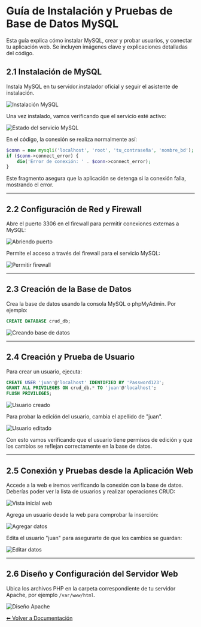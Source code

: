# Guía de Instalación y Pruebas de Base de Datos MySQL

Esta guía explica cómo instalar MySQL, crear y probar usuarios, y conectar tu aplicación web. Se incluyen imágenes clave y explicaciones detalladas del código.

## 2.1 Instalación de MySQL

Instala MySQL en tu servidor.instalador oficial y seguir el asistente de instalación.

![Instalación MySQL](../images/installacion_mysql.png)

Una vez instalado, vamos verificando que el servicio esté activo:

![Estado del servicio MySQL](../images/status_mysql.png)

En el código, la conexión se realiza normalmente así:

```php
$conn = new mysqli('localhost', 'root', 'tu_contraseña', 'nombre_bd');
if ($conn->connect_error) {
    die('Error de conexión: ' . $conn->connect_error);
}
```
Este fragmento asegura que la aplicación se detenga si la conexión falla, mostrando el error.

---

## 2.2 Configuración de Red y Firewall

Abre el puerto 3306 en el firewall para permitir conexiones externas a MySQL:

![Abriendo puerto](../images/abriendo_puerto.png)

Permite el acceso a través del firewall para el servicio MySQL:

![Permitir firewall](../images/permitir_firewall.png)

---

## 2.3 Creación de la Base de Datos

Crea la base de datos usando la consola MySQL o phpMyAdmin. Por ejemplo:

```sql
CREATE DATABASE crud_db;
```

![Creando base de datos](../images/creando_bd.png)

---

## 2.4 Creación y Prueba de Usuario

Para crear un usuario, ejecuta:

```sql
CREATE USER 'juan'@'localhost' IDENTIFIED BY 'Password123';
GRANT ALL PRIVILEGES ON crud_db.* TO 'juan'@'localhost';
FLUSH PRIVILEGES;
```

![Usuario creado](../images/usuario_creado.png)

Para probar la edición del usuario, cambia el apellido de "juan".

![Usuario editado](../images/usuario_editado.png)

Con esto vamos verificando que el usuario tiene permisos de edición y que los cambios se reflejan correctamente en la base de datos.

---

## 2.5 Conexión y Pruebas desde la Aplicación Web

Accede a la web e iremos verificando la conexión con la base de datos. Deberías poder ver la lista de usuarios y realizar operaciones CRUD:

![Vista inicial web](../images/vista_inical_web.png)

Agrega un usuario desde la web para comprobar la inserción:

![Agregar datos](../images/addphp.png)

Edita el usuario "juan" para asegurarte de que los cambios se guardan:

![Editar datos](../images/vista_edit.png)

---

## 2.6 Diseño y Configuración del Servidor Web

Ubica los archivos PHP en la carpeta correspondiente de tu servidor Apache, por ejemplo `/var/www/html`.

![Diseño Apache](../images/Diseno_apache.png)

[⬅ Volver a Documentación](README.md)

